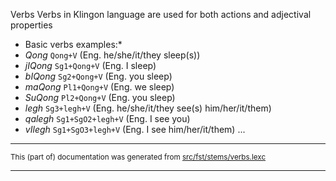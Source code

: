 Verbs
Verbs in Klingon language are used for both actions and adjectival properties

* Basic verbs examples:*
* *Qong* `Qong+V` (Eng. he/she/it/they sleep(s))
* *jIQong* `Sg1+Qong+V` (Eng. I sleep)
* *bIQong* `Sg2+Qong+V` (Eng. you sleep)
* *maQong* `Pl1+Qong+V` (Eng. we sleep)
* *SuQong* `Pl2+Qong+V` (Eng. you sleep)
* *legh* `Sg3+legh+V` (Eng. he/she/it/they see(s) him/her/it/them)
* *qalegh* `Sg1+SgO2+legh+V` (Eng. I see you)
* *vIlegh* `Sg1+SgO3+legh+V` (Eng. I see him/her/it/them)
...

* * *

<small>This (part of) documentation was generated from [src/fst/stems/verbs.lexc](https://github.com/giellalt/lang-tlh/blob/main/src/fst/stems/verbs.lexc)</small>

---

